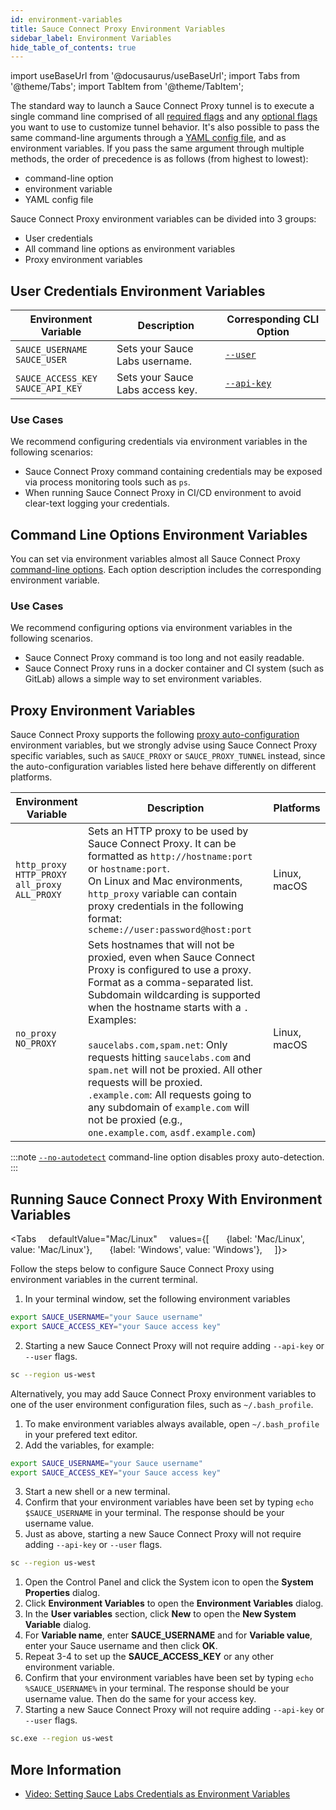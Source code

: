```yaml
---
id: environment-variables
title: Sauce Connect Proxy Environment Variables
sidebar_label: Environment Variables
hide_table_of_contents: true
---
```


import useBaseUrl from '@docusaurus/useBaseUrl';
import Tabs from '@theme/Tabs';
import TabItem from '@theme/TabItem';

The standard way to launch a Sauce Connect Proxy tunnel is to execute a single command line comprised of all [required flags](/dev/cli/sauce-connect-proxy/#main) and any [optional flags](/dev/cli/sauce-connect-proxy/) you want to use to customize tunnel behavior.
It's also possible to pass the same command-line arguments through a [YAML config file](/secure-connections/sauce-connect/setup-configuration/yaml-config/), and as environment variables.
If you pass the same argument through multiple methods, the order of precedence is as follows (from highest to lowest):

- command-line option
- environment variable
- YAML config file

Sauce Connect Proxy environment variables can be divided into 3 groups:

- User credentials
- All command line options as environment variables
- Proxy environment variables

## User Credentials Environment Variables

| Environment Variable                   | Description                      | Corresponding CLI Option                               |
| -------------------------------------- | -------------------------------- | ------------------------------------------------------ |
| `SAUCE_USERNAME`<br/>`SAUCE_USER`      | Sets your Sauce Labs username.   | [`--user`](/dev/cli/sauce-connect-proxy/#--user)       |
| `SAUCE_ACCESS_KEY`<br/>`SAUCE_API_KEY` | Sets your Sauce Labs access key. | [`--api-key`](/dev/cli/sauce-connect-proxy/#--api-key) |

### Use Cases

We recommend configuring credentials via environment variables in the following scenarios:

- Sauce Connect Proxy command containing credentials may be exposed via process monitoring tools such as `ps`.
- When running Sauce Connect Proxy in CI/CD environment to avoid clear-text logging your credentials.

## Command Line Options Environment Variables

You can set via environment variables almost all Sauce Connect Proxy [command-line options](/dev/cli/sauce-connect-proxy).
Each option description includes the corresponding environment variable.

### Use Cases

We recommend configuring options via environment variables in the following scenarios.

- Sauce Connect Proxy command is too long and not easily readable.
- Sauce Connect Proxy runs in a docker container and CI system (such as GitLab) allows a simple way to set environment variables.

## Proxy Environment Variables

Sauce Connect Proxy supports the following [proxy auto-configuration](/secure-connections/sauce-connect/setup-configuration/additional-proxies/#proxy-auto-configuration-automatic) environment variables, but we strongly advise using Sauce Connect Proxy specific variables, such as `SAUCE_PROXY` or `SAUCE_PROXY_TUNNEL` instead, since the auto-configuration variables listed here behave differently on different platforms.

| Environment Variable                                          | Description                                                                                                                                                                                                                                                                                                                                                                                                                                                                                                         | Platforms    |
| ------------------------------------------------------------- | ------------------------------------------------------------------------------------------------------------------------------------------------------------------------------------------------------------------------------------------------------------------------------------------------------------------------------------------------------------------------------------------------------------------------------------------------------------------------------------------------------------------- | ------------ |
| `http_proxy`<br/>`HTTP_PROXY`<br/>`all_proxy`<br/>`ALL_PROXY` | Sets an HTTP proxy to be used by Sauce Connect Proxy. It can be formatted as `http://hostname:port` or `hostname:port`.<br/>On Linux and Mac environments, `http_proxy` variable can contain proxy credentials in the following format: `scheme://user:password@host:port`                                                                                                                                                                                                                                          | Linux, macOS |
| `no_proxy`<br/>`NO_PROXY`                                     | Sets hostnames that will not be proxied, even when Sauce Connect Proxy is configured to use a proxy. Format as a comma-separated list. Subdomain wildcarding is supported when the hostname starts with a `.` Examples:<br/><br/>`saucelabs.com,spam.net`: Only requests hitting `saucelabs.com` and `spam.net` will not be proxied. All other requests will be proxied.<br/>`.example.com`: All requests going to any subdomain of `example.com` will not be proxied (e.g., `one.example.com`, `asdf.example.com`) | Linux, macOS |

:::note
[`--no-autodetect`](/dev/cli/sauce-connect-proxy/#--no-autodetect) command-line option disables proxy auto-detection.
:::

## Running Sauce Connect Proxy With Environment Variables

<Tabs
    defaultValue="Mac/Linux"
    values={[
      {label: 'Mac/Linux', value: 'Mac/Linux'},
      {label: 'Windows', value: 'Windows'},
    ]}>

<TabItem value="Mac/Linux">

Follow the steps below to configure Sauce Connect Proxy using environment variables in the current terminal.

1. In your terminal window, set the following environment variables

```bash
export SAUCE_USERNAME="your Sauce username"
export SAUCE_ACCESS_KEY="your Sauce access key"
```

2. Starting a new Sauce Connect Proxy will not require adding `--api-key` or `--user` flags.

```bash
sc --region us-west
```

Alternatively, you may add Sauce Connect Proxy environment variables to one of the user environment configuration files, such as `~/.bash_profile`.

1. To make environment variables always available, open `~/.bash_profile` in your prefered text editor.
2. Add the variables, for example:

```bash
export SAUCE_USERNAME="your Sauce username"
export SAUCE_ACCESS_KEY="your Sauce access key"
```

3. Start a new shell or a new terminal.
4. Confirm that your environment variables have been set by typing `echo $SAUCE_USERNAME` in your terminal. The response should be your username value.
5. Just as above, starting a new Sauce Connect Proxy will not require adding `--api-key` or `--user` flags.

```bash
sc --region us-west
```

</TabItem>
<TabItem value="Windows">

1. Open the Control Panel and click the System icon to open the **System Properties** dialog.
2. Click **Environment Variables** to open the **Environment Variables** dialog.
3. In the **User variables** section, click **New** to open the **New System Variable** dialog.
4. For **Variable name**, enter **SAUCE_USERNAME** and for **Variable value**, enter your Sauce username and then click **OK**.
5. Repeat 3-4 to set up the **SAUCE_ACCESS_KEY** or any other environment variable.
6. Confirm that your environment variables have been set by typing `echo %SAUCE_USERNAME%` in your terminal. The response should be your username value. Then do the same for your access key.
7. Starting a new Sauce Connect Proxy will not require adding `--api-key` or `--user` flags.

```bash
sc.exe --region us-west
```

</TabItem>
</Tabs>

## More Information

- [Video: Setting Sauce Labs Credentials as Environment Variables](https://www.youtube.com/watch?v=3K1Eu0eTha8)
